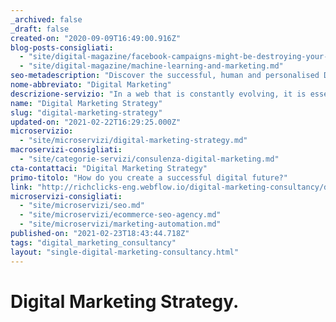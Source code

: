 ```yaml
---
_archived: false
_draft: false
created-on: "2020-09-09T16:49:00.916Z"
blog-posts-consigliati:
  - "site/digital-magazine/facebook-campaigns-might-be-destroying-your-digital-marketing-mix.md"
  - "site/digital-magazine/machine-learning-and-marketing.md"
seo-metadescription: "Discover the successful, human and personalised Digital Marketing Strategy of RichClicks: Google Premier Partner agency in London and Milan. Contact us!"
nome-abbreviato: "Digital Marketing"
descrizione-servizio: "In a web that is constantly evolving, it is essential for companies to reinvent their limits. For whom is dealing with the strategic part of their digital business, instead, the goal is to overcome them. You will find dozens of gurus online who are ready to advise on which is the best strategy for your project. Sounds like an easy job, right?\n\nAnd yet, in the end, there is always something wrong, which blocks all your ambitions and sends the work upstream. It seems so simple, yet those magical digital strategies do not bear any fruit. And what’s worse, they do not stimulate any improvement. You have to start over, once again, trying your luck.\n\nWhy does this happen? Because any digital project needs a human and personal strategic guide, able to identify the potential and even ask real questions, which perhaps at the moment you have not yet done to yourself.\n\nIt won't happen this time. Not with us: we’ve created a digital disruption.\n\nWhy?\n\nLet's see what is the approach to the strategy we want to propose and why we believe it is able to overcome such barriers.  \n\n### **Before the Strategy: Your Objectives.**  \n\nBefore throwing yourself headlong into a strategy, maybe searching for smart insights like \"the best 7 strategies to succeed\" of the web wizard of the moment, stop for a moment. Breathe, get up and stretch your legs. Then think about the crucial question from which you have to start: what are the goals I want to achieve?\n\nIt may seem trivial, but for many, it is not something so obvious to remember.\n\nIf you want to have a long-term vision without risking getting lost in the jungle of daily activities, start from a distant point. Then identify _your_ vision. Then go into every detail, focus on your ambitions, build the foundation of your idea.\n\nDone?\n\nNow it’s the right time to have a chat with a professional consultant.  \n\n### **KPI Setting.**\n\nOnce defined and shared clear and defined strategic objectives, the next step is to give us a common reference, a common goal, within which to measure the success of the strategy to be implemented.\n\nThe setting of clear KPIs is also the core of the strategic choices we recommend to follow: if the KPI is to generate 10 leads a day, the strategic channels we will suggest for any marketing activities are completely different from those for which the goal is to aim to have 100.\n\nThe KPIs that we help you take as a reference will obviously have to follow a SMART methodology.   \n\nIn summary, to be: \n\n1.  Specifics\n2.  Measurable\n3.  Achievable\n4.  Realistic\n5.  Defined over a period of time\n\n### **Research, Best Practice Study and Brainstorming**\n\nOnce defined objectives and having them quantified through KPI, it’s our turn. We will focus on case studies analysis and pointing at the better path to follow, trying to hit with the tailor-made practice for your digital project.\n\nWe now have a clear picture of the approach phase, so we move on to brainstorming, from which come out ideas and innovations to be included in a strategic document to propose to you.\n\nFinally, ideas are rationalized, becoming the operational plan. Because an effective strategy becomes special only with a synthesis of programming up to the ideas proposed.  \n\n### **Strategy Presentation**\n\nThe presentation of a strategy is as crucial as the strategy itself. We believe it’s essential that a strategic document is understandable and easily shared within the company.\n\nOur documents, among other things, will always include:**‍**\n\n**Long Term Strategy**‍\n\nTogether with us you plan the strategy that will be implemented over two years and beyond, keeping the goal constantly under control. And you will always stay in touch with us throughout the whole process.**‍**\n\n**Strategy Declination in Short Term Tactics**\n\nPrioritization and definition of the work to be addressed during the first quarter: our team immediately puts into practice what was agreed with the customer, following the established route together during the organization and setup phase.**‍**\n\n**Measurement of Results, Adaptation and Enhancement**\n\nWe believe in the importance of a strategy that combines circular analysis and optimization. Each element is designed to effectively spread the main message of the client's project, under a magnifying glass everyday.  \n\n### **So why us?**\n\n**For the Approach**  \nYour assigned consultant will analyze your market and your competitors before starting to work on the strategy. The strategy will include SMART objectives, a budget forecast, a continuously updated action plan list with the requirements for the landing page, Ads and all the required media to reach your target audience.**‍**\n\n**Because We Design Communication as a Key**  \nCommunication is crucial here at RichClicks. You’ll receive weekly and monthly reports and we will discuss new strategies and changes in order to reach your objectives.**‍**\n\n**We have Google Certified Consultants**  \nOur consultants are professionals certified in Search Advertising, Display Advertising, Video Advertising and Google Analytics. With a unique understanding of the digital technologies landscape, we focus on performance-based commercial models and strategies. We work for the future, attending digital initiatives that can help our clients grow and our agency to do so at the same time.**‍**\n\n**Why do we think to be innovative?**  \nBecause our team is formed by only skilled Digital Marketing Consultants. We don’t have middlemen and your project is assigned to the most suitable consultant, from the beginning to the end! That’s not the only reason. We also have our own technology, which is one of the most advanced in this industry. We’re here to help you achieve what really matters: growing audiences, customer engagement and generating profitable demand.\n\n### **Our Best Case Study? The Journey Until Here.**\n\nFor three years in a row, RichClicks has been the digital agency chosen to participate in the [**Google Premier Partner Awards**](https://premierpartnerawards.withgoogle.com/intl/en-GB_ALL/finalists). We are the first Google agency in Italy and one of the **top** **100 agencies** in the entire **EMEA Market**.\n\nOur team has achieved exceptional results thanks to a constant digital strategy aimed at progression and a commitment to projects that point to evolution: values, officially recognized by Google, which define us as one of the best digital marketing agencies in the world.\n\nTogether with 8 other agencies around Europe, we founded [**DALL International**](https://www.dall-int.com/), an alliance created to share values, knowledge and side projects on the markets that each member represents. In addition to providing involvement and new inspirations, the alliance is a unique opportunity to embrace digital evolution from different points of view towards the future.\n\nIn the winter of 2019, we brought our enthusiasm to **Biassa E-commerce Immersion**, a prestigious series of events organized throughout Europe that aims to bring together important players in the world of e-commerce and digital marketing. Our keynote was the occasion, once again,  to create a precious frame in which to share our ideas and style of work, to network and to keep ourselves updated on the latest trends in the European digital landscape. \n\nIn Spring, the same year, we are invited to participate at **Google Marketing Live**. Which is the most important digital-related event of the year at the Big G house in San Francisco, California. Being able to attend an event of this magnitude is another milestone: a stage that brings together important marketers from all over the world and that stimulates sharing, resources and insights into the future and expansion of this sector. From products or services to innovative marketing campaign methods to web design and more: we can experience innovation at its very core.\n\nWe’re not just digital transformation addicted, online marketing connoisseurs or social media marketing refiners. More than anything, we're a group of people with a passion to share the success with those who made that success possible.  \n\nYet, the next, important opportunity has yet to come. Meet the human side of digital!"
name: "Digital Marketing Strategy"
slug: "digital-marketing-strategy"
updated-on: "2021-02-22T16:29:25.000Z"
microservizio:
  - "site/microservizi/digital-marketing-strategy.md"
macroservizi-consigliati:
  - "site/categorie-servizi/consulenza-digital-marketing.md"
cta-contattaci: "Digital Marketing Strategy"
primo-titolo: "How do you create a successful digital future?"
link: "http://richclicks-eng.webflow.io/digital-marketing-consultancy/digital-marketing-strategy"
microservizi-consigliati:
  - "site/microservizi/seo.md"
  - "site/microservizi/ecommerce-seo-agency.md"
  - "site/microservizi/marketing-automation.md"
published-on: "2021-02-23T18:43:44.718Z"
tags: "digital_marketing_consultancy"
layout: "single-digital-marketing-consultancy.html"
---
```


Digital Marketing Strategy.
===========================
